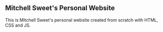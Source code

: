 ## Mitchell Sweet's Personal Website
This is Mitchell Sweet's personal website created from scratch with HTML, CSS and JS. 
